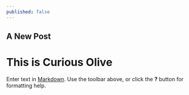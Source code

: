 ```yaml
---
published: false
---
```

## A New Post

# This is Curious Olive

Enter text in [Markdown](http://daringfireball.net/projects/markdown/). Use the toolbar above, or click the **?** button for formatting help.
